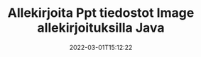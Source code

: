 ---
############################# Static ############################
layout: "auto-gen-signature"
date: 2022-03-01T15:12:22
draft: false
operation: Sign
signaturetype: Image
fileformat: Ppt
productName: Java
lang: fi
productCode: java
otherformats: pdf doc docx docm dot dotm dotx odt ott rtf xls xlsx xlsm xlsb csv ods ots xltx xltm ppt pptx pps ppsx odp otp potx potm pptm ppsm png jpg bmp gif tiff svg webp wmf
breadcrumb: Put Image signature on Ppt for Java

############################# Head ############################
head_title: "Allekirjoitusten Image lisääminen tiedostoon Ppt ohjelmalla Java"
head_description: "Aseta Image Allekirjoitus Ppt-tiedostoon Java käyttämällä muutamaa koodiriviä. Käytä GroupDocs Document Signature API allekirjoittaaksesi kymmeniä tiedostomuotoja."

############################# Header ############################
title: "Allekirjoita Ppt tiedostot Image allekirjoituksilla Java"
description: "Kuinka lisätä Image-allekirjoitus, jossa on muutama rivi Java-koodia"
bg_image: "https://cms.admin.containerize.com/templates/aspose/App_Themes/V3/images/bg/header1.png"
bg_overlay: false
button:
    enable: true

############################# SubMenu ############################
submenu:
    enable: true

    left:
        img_alt: "GroupDocs.Signature for Java"
        image: "https://cms.admin.containerize.com/templates/groupdocs/images/product-logos/90x90-noborder/groupdocs-signature-java.png"
        product: "GroupDocs.Signature"
        platform: "Java"



############################# About ############################
about:
    enable: true
    title: "Tietoja GroupDocs.Signature for Java Image signatures API:sta"
    content: |
        [GroupDocs.Signature for Java](https://products.groupdocs.com/signature/java/) on suosittu sovellusliittymä digitaalisten asiakirjojen sähköiseen allekirjoittamiseen. Saatavilla on allekirjoituksia, kuten tekstejä, kuvia, digitaalisia varmenteita, viivakoodeja, QR-koodeja, leimoja tai metatietoja. Allekirjoituksia voidaan sijoittaa PDF-tiedostoihin, MS Word -asiakirjoihin, MS Excel -työkirjoihin, MS PowerPoint -esityksiin, Adobe Photoshop -tiedostoihin ja erilaisiin kuvamuotoihin. Asiakkaat voivat allekirjoittaa asiakirjansa ja päivittää, etsiä, tarkistaa, poistaa tai esikatsella asiakirjoihin lisättyjä sähköisiä allekirjoituksia. Lisäksi tarjolla on paljon mahdollisuuksia allekirjoitusten mukauttamiseen.
    

############################# Steps ############################
steps:
    enable: true
    title_left: "Vaiheet Ppt:n allekirjoittamiseen Image -sovelluksella Java"
    content_left: |
        [GroupDocs.Signature for Java](https://products.groupdocs.com/signature/java/) tarjoaa mahdollisuuden allekirjoittaa Ppt-asiakirjoja Image-allekirjoituksella nopeasti ja helposti.
        
        * Luo Signature-luokan ilmentymä, joka tarjoaa Ppt-tiedoston, joka on tarkoitus allekirjoittaa polkuna tai muistivirtana
        * Luo SignOptions-luokka ja aseta kaikki vaaditut tiedot.
        * Kutsu Signature.Sign() -menetelmä, joka välittää Ppt -tiedoston tai muistivirran

    title_right: " Laitteistovaatimukset"
    content_right: |
        GroupDocs.Signature for Java on tuettu kaikilla tärkeimmillä alustoilla ja käyttöjärjestelmillä. Ennen kuin suoritat alla olevan koodin, varmista, että sinulla on seuraavat edellytykset asennettuna järjestelmääsi.

        * Käyttöjärjestelmät: Microsoft Windows, Linux, MacOS
        * Kehitysympäristöt: NetBeans, Intellij IDEA, Eclipse, etc.
        * Java runtime: J2SE 6.0 and above
        * Hanki uusin GroupDocs.Signature for Java käyttäjältä [Maven](https://repository.groupdocs.com/webapp/#/artifacts/browse/tree/General/repo/com/groupdocs/groupdocs-signature)
         
    code: |
        ```java    
                
        // Set up input Ppt file
        String filePath = "input.ppt";
        // Set up output file
        String outputFilePath = "output.ppt";
        // Provide image file
        String imageFilePath = "image.png";

        // Instantiate Signature for input file
        Signature signature = new Signature(filePath);

        //Provide sign options
        ImageSignOptions options = new ImageSignOptions(imageFilePath);

        // set signature position
        options.setLeft(50);
        options.setTop(200);

        // sign Ppt document
        SignResult result = signature.sign(outputFilePath, options);
        ```

############################# Demos ############################
demos:
    enable: true
    title: "Allekirjoitetaan Ppt asiakirjoja Image Live-demolla"
    content: |
       Allekirjoita Ppt-tiedosto useilla allekirjoituksilla heti käymällä [GroupDocs.Signature App](https://products.groupdocs.app/signature/family) -sivustolla. Ilmainen online-demo odottaa sinua.          

############################# More Formats ############################
more_formats:
    enable: true
    title: "Muut tuetut Image allekirjoitukset ohjelmalle Java"
    content: |
        "Voit myös allekirjoittaa Ppt muilla allekirjoitustyypeillä. Katso alla oleva luettelo."
    format: 
       
       
back_to_top:
    enable: true
---